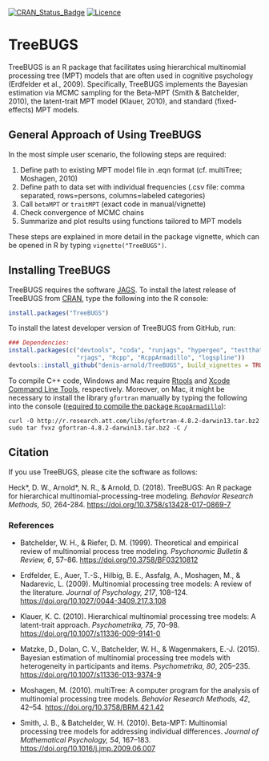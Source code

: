[![CRAN_Status_Badge](http://www.r-pkg.org/badges/version/TreeBUGS)](http://cran.r-project.org/package=TreeBUGS)
[![Licence](https://img.shields.io/badge/licence-GPL--2-green.svg)](https://www.gnu.org/licenses/old-licenses/gpl-2.0.html)


# TreeBUGS

TreeBUGS is an R package that facilitates using hierarchical multinomial processing tree (MPT) models that are often used in cognitive psychology (Erdfelder et al., 2009). 
Specifically, TreeBUGS implements the Bayesian estimation via MCMC sampling for the Beta-MPT (Smith & Batchelder, 2010), the latent-trait MPT model (Klauer, 2010), and standard (fixed-effects) MPT models.

## General Approach of Using TreeBUGS

In the most simple user scenario, the following steps are required:

1. Define path to existing MPT model file in .eqn format (cf. multiTree; Moshagen, 2010)
2. Define path to data set with individual frequencies (.csv file: comma separated, rows=persons, columns=labeled categories)
3. Call `betaMPT` or `traitMPT` (exact code in manual/vignette)
4. Check convergence of MCMC chains
5. Summarize and plot results using functions tailored to MPT models

These steps are explained in more detail in the package vignette, which can be opened in R by typing `vignette("TreeBUGS")`. 

## Installing TreeBUGS

TreeBUGS requires the software [JAGS](http://mcmc-jags.sourceforge.net/). 
To install the latest release of TreeBUGS from [CRAN](https://cran.r-project.org/web/packages/TreeBUGS), type the following into the R console:
```r
install.packages("TreeBUGS")
```

To install the latest developer version of TreeBUGS from GitHub, run:
```r
### Dependencies:
install.packages(c("devtools", "coda", "runjags", "hypergeo", "testthat",
                   "rjags", "Rcpp", "RcppArmadillo", "logspline"))
devtools::install_github("denis-arnold/TreeBUGS", build_vignettes = TRUE)
```

To compile C++ code, Windows and Mac require 
[Rtools](https://cran.r-project.org/bin/windows/Rtools/) and 
[Xcode Command Line Tools](https://www.maketecheasier.com/install-command-line-tools-without-xcode/), respectively. 
Moreover, on Mac, it might be necessary to install the library `gfortran` manually by typing the following into the console 
([required to compile the package `RcppArmadillo`](http://thecoatlessprofessor.com/programming/rcpp-rcpparmadillo-and-os-x-mavericks-lgfortran-and-lquadmath-error/)):

```
curl -O http://r.research.att.com/libs/gfortran-4.8.2-darwin13.tar.bz2
sudo tar fvxz gfortran-4.8.2-darwin13.tar.bz2 -C /
```

## Citation

If you use TreeBUGS, please cite the software as follows:

Heck\*, D. W., Arnold\*, N. R., & Arnold, D. (2018). 
TreeBUGS: An R package for hierarchical multinomial-processing-tree modeling. 
*Behavior Research Methods, 50*, 264-284. 
https://doi.org/10.3758/s13428-017-0869-7


### References

* Batchelder, W. H., & Riefer, D. M. (1999). 
Theoretical and empirical review of multinomial process tree modeling. 
*Psychonomic Bulletin & Review, 6*, 57–86. 
https://doi.org/10.3758/BF03210812

* Erdfelder, E., Auer, T.-S., Hilbig, B. E., Assfalg, A., Moshagen, M., & Nadarevic, L. (2009). 
Multinomial processing tree models: A review of the literature. 
*Journal of Psychology, 217*, 108–124. 
https://doi.org/10.1027/0044-3409.217.3.108

* Klauer, K. C. (2010). 
Hierarchical multinomial processing tree models: A latent-trait approach. 
*Psychometrika, 75*, 70–98. 
https://doi.org/10.1007/s11336-009-9141-0

* Matzke, D., Dolan, C. V., Batchelder, W. H., & Wagenmakers, E.-J. (2015). 
Bayesian estimation of multinomial processing tree models with heterogeneity in participants and items. 
*Psychometrika, 80*, 205–235. 
https://doi.org/10.1007/s11336-013-9374-9

* Moshagen, M. (2010). 
multiTree: A computer program for the analysis of multinomial processing tree models. 
*Behavior Research Methods, 42*, 42–54. 
https://doi.org/10.3758/BRM.42.1.42

* Smith, J. B., & Batchelder, W. H. (2010). 
Beta-MPT: Multinomial processing tree models for addressing individual differences. 
*Journal of Mathematical Psychology, 54*, 167–183. 
https://doi.org/10.1016/j.jmp.2009.06.007

